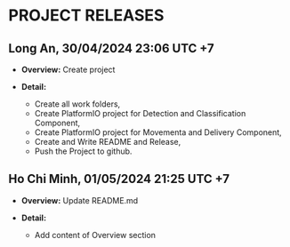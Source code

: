 # PROJECT RELEASES 

## Long An, 30/04/2024 23:06 UTC +7 
- **Overview:**
    Create project 

- **Detail:**  
    - Create all work folders,  
    - Create PlatformIO project for Detection and Classification Component,  
    - Create PlatformIO project for Movementa and Delivery Component,  
    - Create and Write README and Release,  
    - Push the Project to github.

## Ho Chi Minh, 01/05/2024 21:25 UTC +7
- **Overview:**
    Update README.md

- **Detail:**  
    - Add content of Overview section